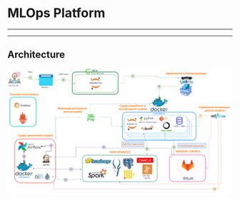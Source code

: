 # MLOps Platform
-----------

-----------
## Architecture
<img src="https://github.com/MacJei/mlops_platform/blob/main/images/architecture_.PNG" width="2000">




